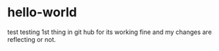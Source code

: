 # hello-world
test
testing 1st thing in git hub for its working fine and my changes are reflecting or not.


